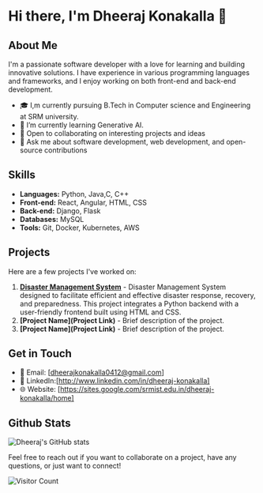 # Hi there, I'm Dheeraj Konakalla 👋
## About Me

I'm a passionate software developer with a love for learning and building innovative solutions. I have experience in various programming languages and frameworks, and I enjoy working on both front-end and back-end development.

- 🎓 I,m currently pursuing B.Tech in Computer science and Engineering at SRM university.
- 🌱 I’m currently learning Generative AI.
- 🤝 Open to collaborating on interesting projects and ideas
- 💬 Ask me about software development, web development, and open-source contributions

## Skills

- **Languages:** Python, Java,C, C++
- **Front-end:** React, Angular, HTML, CSS
- **Back-end:** Django, Flask
- **Databases:** MySQL
- **Tools:** Git, Docker, Kubernetes, AWS

## Projects

Here are a few projects I've worked on:

1. **[Disaster Management System](https://github.com/DheerajKonakalla4/-Disaster-Management-System.git)** - Disaster Management System designed to facilitate efficient and effective disaster response, recovery, and preparedness. This project integrates a Python backend with a user-friendly frontend built using HTML and CSS.
2. **[Project Name](Project Link)** - Brief description of the project.
3. **[Project Name](Project Link)** - Brief description of the project.

## Get in Touch

- 📧 Email: [dheerajkonakalla0412@gmail.com]
- 💼 LinkedIn:[http://www.linkedin.com/in/dheeraj-konakalla]
- 🌐 Website: [https://sites.google.com/srmist.edu.in/dheeraj-konakalla/home]

## Github Stats
![Dheeraj's GitHub stats](https://github-readme-stats.vercel.app/api?username=DheerajKonakalla4&show_icons=true&theme=radical)

Feel free to reach out if you want to collaborate on a project, have any questions, or just want to connect!

![Visitor Count](https://visitor-badge.laobi.icu/badge?page_id=DheerajKonakalla4.DheerajKonakalla4)
